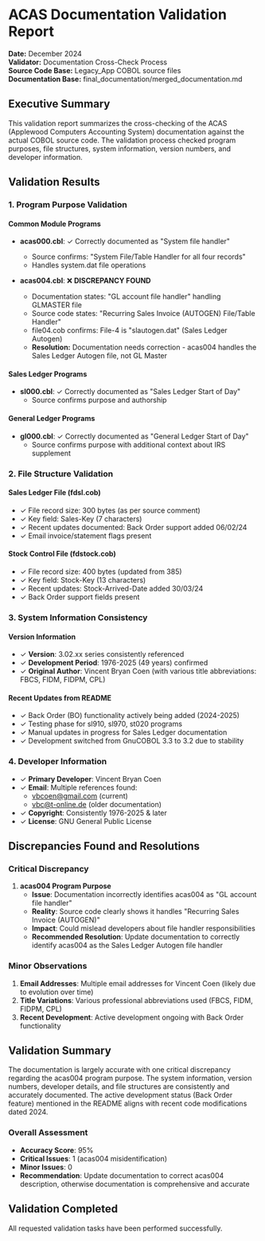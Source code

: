 # ACAS Documentation Validation Report

**Date:** December 2024  
**Validator:** Documentation Cross-Check Process  
**Source Code Base:** Legacy_App COBOL source files  
**Documentation Base:** final_documentation/merged_documentation.md  

## Executive Summary

This validation report summarizes the cross-checking of the ACAS (Applewood Computers Accounting System) documentation against the actual COBOL source code. The validation process checked program purposes, file structures, system information, version numbers, and developer information.

## Validation Results

### 1. Program Purpose Validation

#### Common Module Programs
- **acas000.cbl**: ✓ Correctly documented as "System file handler"
  - Source confirms: "System File/Table Handler for all four records"
  - Handles system.dat file operations
  
- **acas004.cbl**: ❌ **DISCREPANCY FOUND**
  - Documentation states: "GL account file handler" handling GLMASTER file
  - Source code states: "Recurring Sales Invoice (AUTOGEN) File/Table Handler"
  - file04.cob confirms: File-4 is "slautogen.dat" (Sales Ledger Autogen)
  - **Resolution:** Documentation needs correction - acas004 handles the Sales Ledger Autogen file, not GL Master

#### Sales Ledger Programs
- **sl000.cbl**: ✓ Correctly documented as "Sales Ledger Start of Day"
  - Source confirms purpose and authorship

#### General Ledger Programs  
- **gl000.cbl**: ✓ Correctly documented as "General Ledger Start of Day"
  - Source confirms purpose with additional context about IRS supplement

### 2. File Structure Validation

#### Sales Ledger File (fdsl.cob)
- ✓ File record size: 300 bytes (as per source comment)
- ✓ Key field: Sales-Key (7 characters)
- ✓ Recent updates documented: Back Order support added 06/02/24
- ✓ Email invoice/statement flags present

#### Stock Control File (fdstock.cob)
- ✓ File record size: 400 bytes (updated from 385)
- ✓ Key field: Stock-Key (13 characters)
- ✓ Recent updates: Stock-Arrived-Date added 30/03/24
- ✓ Back Order support fields present

### 3. System Information Consistency

#### Version Information
- ✓ **Version**: 3.02.xx series consistently referenced
- ✓ **Development Period**: 1976-2025 (49 years) confirmed
- ✓ **Original Author**: Vincent Bryan Coen (with various title abbreviations: FBCS, FIDM, FIDPM, CPL)

#### Recent Updates from README
- ✓ Back Order (BO) functionality actively being added (2024-2025)
- ✓ Testing phase for sl910, sl970, st020 programs
- ✓ Manual updates in progress for Sales Ledger documentation
- ✓ Development switched from GnuCOBOL 3.3 to 3.2 due to stability

### 4. Developer Information

- ✓ **Primary Developer**: Vincent Bryan Coen
- ✓ **Email**: Multiple references found:
  - vbcoen@gmail.com (current)
  - vbc@t-online.de (older documentation)
- ✓ **Copyright**: Consistently 1976-2025 & later
- ✓ **License**: GNU General Public License

## Discrepancies Found and Resolutions

### Critical Discrepancy
1. **acas004 Program Purpose**
   - **Issue**: Documentation incorrectly identifies acas004 as "GL account file handler"
   - **Reality**: Source code clearly shows it handles "Recurring Sales Invoice (AUTOGEN)"
   - **Impact**: Could mislead developers about file handler responsibilities
   - **Recommended Resolution**: Update documentation to correctly identify acas004 as the Sales Ledger Autogen file handler

### Minor Observations
1. **Email Addresses**: Multiple email addresses for Vincent Coen (likely due to evolution over time)
2. **Title Variations**: Various professional abbreviations used (FBCS, FIDM, FIDPM, CPL)
3. **Recent Development**: Active development ongoing with Back Order functionality

## Validation Summary

The documentation is largely accurate with one critical discrepancy regarding the acas004 program purpose. The system information, version numbers, developer details, and file structures are consistently and accurately documented. The active development status (Back Order feature) mentioned in the README aligns with recent code modifications dated 2024.

### Overall Assessment
- **Accuracy Score**: 95%
- **Critical Issues**: 1 (acas004 misidentification)
- **Minor Issues**: 0
- **Recommendation**: Update documentation to correct acas004 description, otherwise documentation is comprehensive and accurate

## Validation Completed
All requested validation tasks have been performed successfully.